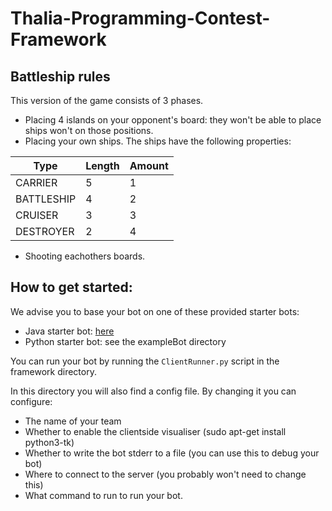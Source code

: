 # Thalia-Programming-Contest-Framework

## Battleship rules

This version of the game consists of 3 phases.
- Placing 4 islands on your opponent's board: they won't be able to place ships won't on those positions.
- Placing your own ships.
The ships have the following properties:

| Type | Length | Amount |
|------|--------|--------|
| CARRIER | 5 | 1
| BATTLESHIP | 4 | 2
| CRUISER | 3 | 3
| DESTROYER | 2 | 4
- Shooting eachothers boards.


## How to get started:
We advise you to base your bot on one of these provided starter bots:

- Java starter bot: [here](https://github.com/kliyer-ai/StarterBot)
- Python starter bot: see the exampleBot directory

You can run your bot by running the ```ClientRunner.py``` script in the framework directory.

In this directory you will also find a config file. By changing it you can configure:
- The name of your team
- Whether to enable the clientside visualiser (sudo apt-get install python3-tk)
- Whether to write the bot stderr to a file (you can use this to debug your bot)
- Where to connect to the server (you probably won't need to change this)
- What command to run to run your bot.
